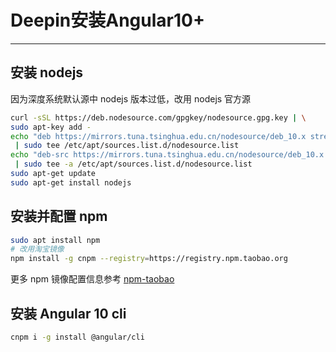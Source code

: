 # Deepin安装Angular10+

---

## 安装 nodejs

因为深度系统默认源中 nodejs 版本过低，改用 nodejs 官方源

```bash
curl -sSL https://deb.nodesource.com/gpgkey/nodesource.gpg.key | \
sudo apt-key add -
echo "deb https://mirrors.tuna.tsinghua.edu.cn/nodesource/deb_10.x stretch main"\
 | sudo tee /etc/apt/sources.list.d/nodesource.list
echo "deb-src https://mirrors.tuna.tsinghua.edu.cn/nodesource/deb_10.x stretch main"\
 | sudo tee -a /etc/apt/sources.list.d/nodesource.list
sudo apt-get update
sudo apt-get install nodejs
```

## 安装并配置 npm

```bash
sudo apt install npm
# 改用淘宝镜像
npm install -g cnpm --registry=https://registry.npm.taobao.org
```

更多 npm 镜像配置信息参考 [npm-taobao](https://npm.taobao.org/)

## 安装 Angular 10 cli

```bash
cnpm i -g install @angular/cli
```
